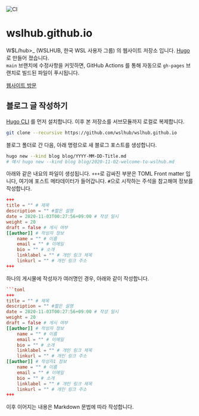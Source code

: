![CI](https://github.com/wslhub/wslhub.github.io/workflows/CI/badge.svg)

# wslhub.github.io

W$L/hub>_ (WSLHUB, 한국 WSL 사용자 그룹) 의 웹사이트 저장소 입니다. [Hugo](https://gohugo.io/)로 만들어 졌습니다.  
`main` 브랜치에 수정사항을 커밋하면, GitHub Actions 를 통해 자동으로 `gh-pages` 브랜치로 빌드된 파일이 푸시됩니다.

[웹사이트 방문](https://wslhub.github.io)

## 블로그 글 작성하기

[Hugo CLI](https://gohugo.io) 를 먼저 설치합니다. 이후 본 저장소를 서브모듈까지 로컬로 복제합니다.

```bash
git clone --recursive https://github.com/wslhub/wslhub.github.io
```

블로그 폴더로 간 다음, 아래 명령으로 새 블로그 포스트를 생성합니다.

```bash
hugo new --kind blog blog/YYYY-MM-DD-Title.md
# 예시 hugo new --kind blog blog/2020-11-02-welcome-to-wslhub.md
```

아래와 같은 내요의 파일이 생성됩니다. `+++`로 감싸진 부분은 TOML Front matter 입니다, 여기에 포스트 메타데이터가 들어갑니다.
`#`으로 시작하는 주석을 참고해여 정보를 작성합니다.
```toml
+++
title = "" # 제목
description = "" #짧은 설명
date = 2020-11-03T00:27:56+09:00 # 작성 일시
weight = 20
draft = false # 게시 여부
[[author]] # 작성자 정보
    name = "" # 이름
    email = "" # 이메일
    bio = "" # 소개
    linklabel = "" # 개인 링크 제목
    linkurl = "" # 개인 링크 주소
+++
```
하나의 게시물에 작성자가 여러명인 경우, 아래와 같이 작성합니다.
```toml
```toml
+++
title = "" # 제목
description = "" #짧은 설명
date = 2020-11-03T00:27:56+09:00 # 작성 일시
weight = 20
draft = false # 게시 여부
[[author]] # 작성자 정보
    name = "" # 이름
    email = "" # 이메일
    bio = "" # 소개
    linklabel = "" # 개인 링크 제목
    linkurl = "" # 개인 링크 주소
[[author]] # 작성자1 정보
    name = "" # 이름
    email = "" # 이메일
    bio = "" # 소개
    linklabel = "" # 개인 링크 제목
    linkurl = "" # 개인 링크 주소
+++
```
이후 이어지는 내용은 Markdown 문법에 따라 작성합니다.